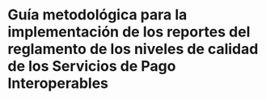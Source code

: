 # Guía metodológica para la implementación de los reportes del reglamento de los niveles de calidad de los Servicios de Pago Interoperables 
